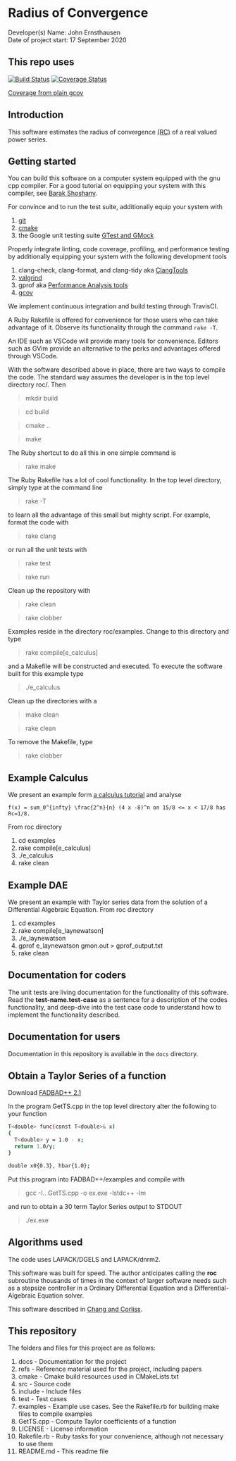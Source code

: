 # Radius of Convergence

Developer(s) Name: John Ernsthausen<br>
Date of project start: 17 September 2020

## This repo uses

[![Build Status](https://travis-ci.org/JohnErnsthausen/roc.svg?branch=master)](https://travis-ci.org/JohnErnsthausen/roc)
[![Coverage Status](https://coveralls.io/repos/github/JohnErnsthausen/roc/badge.svg?branch=master)](https://coveralls.io/github/JohnErnsthausen/roc?branch=master)

[Coverage from plain gcov](http://www.johnernsthausen.com/experiences/coverage/)

## Introduction

This software estimates the radius of convergence [(RC)](https://en.wikipedia.org/wiki/Radius_of_convergence#:~:text=The%20radius%20of%20convergence%20of%20a%20power%20series%20%C6%92%20centered,called%20the%20disk%20of%20convergence.) of a real valued power series.

## Getting started

You can build this software on a computer system equipped with the gnu cpp compiler. For a good
tutorial on equipping your system with this compiler, see
[Barak Shoshany](http://baraksh.com/CSE701/notes.php#visual-studio-code).

For convince and to run the test suite, additionally equip your system with

1. [git](https://git-scm.com/downloads)
1. [cmake](https://cmake.org/download)
1. the Google unit testing suite [GTest and GMock](https://github.com/google/googletest)

Properly integrate linting, code coverage, profiling, and performance testing by
additionally equipping your system with the following development tools

1. clang-check, clang-format, and clang-tidy aka [ClangTools](http://clang.llvm.org/docs/ClangTools.html)
1. [valgrind](https://valgrind.org)
1. gprof aka [Performance Analysis tools](https://en.wikipedia.org/wiki/List_of_performance_analysis_tools)
1. [gcov](https://en.wikipedia.org/wiki/Gcov)

We implement continuous integration and build testing through TravisCI.

A Ruby Rakefile is offered for convenience for those users who can take advantage of it. Observe its
functionality through the command `rake -T`.

An IDE such as VSCode will provide many tools for convenience. Editors such as GVim
provide an alternative to the perks and advantages offered through VSCode.

With the software described above in place, there are two ways to compile the code. The standard way assumes
the developer is in the top level directory roc/. Then

> mkdir build

> cd build

> cmake ..

> make

The Ruby shortcut to do all this in one simple command is

> rake make

The Ruby Rakefile has a lot of cool functionality. In the top level directory, simply type at the command
line

> rake -T

to learn all the advantage of this small but mighty script. For example, format the code with

> rake clang

or run all the unit tests with

> rake test

> rake run

Clean up the repository with

> rake clean

> rake clobber

Examples reside in the directory roc/examples. Change to this directory and type

> rake compile[e_calculus]

and a Makefile will be constructed and executed. To execute the software built for this example type

> ./e_calculus

Clean up the directories with a

> make clean

> rake clean

To remove the Makefile, type

> rake clobber

## Example Calculus

We present an example form [a calculus tutorial](https://tutorial.math.lamar.edu/Classes/CalcII/PowerSeries.aspx)
and analyse

```
f(x) = sum_0^{infty} \frac{2^n}{n} (4 x -8)^n on 15/8 <= x < 17/8 has Rc=1/8.
```

From roc directory

1. cd examples
2. rake compile[e_calculus]
3. ./e_calculus
4. rake clean

## Example DAE

We present an example with Taylor series data from the solution of a Differential Algebraic Equation. From roc directory 

1. cd examples
2. rake compile[e_laynewatson]
3. ./e_laynewatson
4. gprof e_laynewatson gmon.out > gprof_output.txt
4. rake clean

## Documentation for coders

The unit tests are living documentation for the functionality of this software. Read the __test-name.test-case__
as a sentence for a description of the codes functionality, and deep-dive into the test case code to understand
how to implement the functionality described.

## Documentation for users

Documentation in this repository is available in the `docs` directory.

## Obtain a Taylor Series of a function 

Download [FADBAD++ 2.1](http://www.fadbad.com/fadbad.html)

In the program GetTS.cpp in the top level directory alter the following to your function

```bash
T<double> func(const T<double>& x)
{
  T<double> y = 1.0 - x;
  return 1.0/y;
}
```

```bash
double x0{0.3}, hbar{1.0};
```

Put this program into FADBAD++/examples and compile with

> gcc -I.. GetTS.cpp -o ex.exe -lstdc++ -lm

and run to obtain a 30 term Taylor Series output to STDOUT

> ./ex.exe


## Algorithms used

The code uses LAPACK/DGELS and LAPACK/dnrm2.

This software was built for speed. The
author anticipates calling the __roc__ subroutine thousands of times in the context
of larger software needs such as a stepsize controller in a Ordinary Differential Equation
and a Differential-Algebraic Equation solver.

This software described in [Chang and Corliss](https://dl.acm.org/doi/pdf/10.1145/355993.355995).

## This repository

The folders and files for this project are as follows:

1. docs - Documentation for the project
2. refs - Reference material used for the project, including papers
3. cmake - Cmake build resources used in CMakeLists.txt
4. src - Source code
5. include - Include files
6. test - Test cases
7. examples - Example use cases. See the Rakefile.rb for building make files to compile examples
8. GetTS.cpp - Compute Taylor coefficients of a function
9. LICENSE - License information
10. Rakefile.rb - Ruby tasks for your convenience, although not necessary to use them
11. README.md - This readme file

